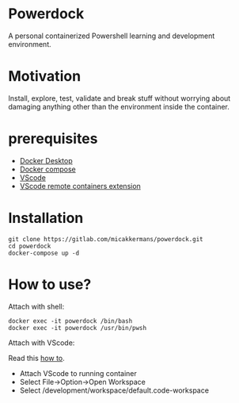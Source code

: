 # Powerdock

A personal containerized Powershell learning and development environment.

# Motivation

Install, explore, test, validate and break stuff without worrying about damaging anything other than the environment inside the container.

# prerequisites

* [Docker Desktop](https://docs.docker.com/get-docker/)
* [Docker compose](https://docs.docker.com/compose/install/)
* [VScode](https://code.visualstudio.com/download)
* [VScode remote containers extension](https://marketplace.visualstudio.com/items?itemName=ms-vscode-remote.remote-containers)

# Installation

```
git clone https://gitlab.com/micakkermans/powerdock.git
cd powerdock
docker-compose up -d
```

# How to use?

Attach with shell:

```
docker exec -it powerdock /bin/bash
docker exec -it powerdock /usr/bin/pwsh
```

Attach with VScode:

Read this [how to](https://code.visualstudio.com/docs/remote/containers-tutorial).

* Attach VScode to running container
* Select File->Option->Open Workspace
* Select /development/workspace/default.code-workspace
